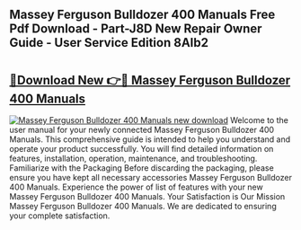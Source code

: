 ## Massey Ferguson Bulldozer 400 Manuals Free Pdf Download - Part-J8D New Repair Owner Guide - User Service Edition 8AIb2

# <h2><a href="http://bc6672.oget.top/?id=Massey+Ferguson+Bulldozer+400+Manuals">🔗Download New 👉🔴 Massey Ferguson Bulldozer 400 Manuals</a></h2>

[![Massey Ferguson Bulldozer 400 Manuals new download](https://i.imgur.com/5g1atiW.png)](http://bc6672.oget.top/?id=Massey+Ferguson+Bulldozer+400+Manuals)
Welcome to the user manual for your newly connected Massey Ferguson Bulldozer 400 Manuals. This comprehensive guide is intended to help you understand and operate your product successfully. You will find detailed information on features, installation, operation, maintenance, and troubleshooting. Familiarize with the Packaging Before discarding the packaging, please ensure you have kept all necessary accessories Massey Ferguson Bulldozer 400 Manuals. Experience the power of list of features with your new Massey Ferguson Bulldozer 400 Manuals. Your Satisfaction is Our Mission Massey Ferguson Bulldozer 400 Manuals. We are dedicated to ensuring your complete satisfaction.
